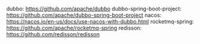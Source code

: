 dubbo: https://github.com/apache/dubbo
dubbo-spring-boot-project: https://github.com/apache/dubbo-spring-boot-project
nacos:  https://nacos.io/en-us/docs/use-nacos-with-dubbo.html
rocketmq-spring: https://github.com/apache/rocketmq-spring
redisson:   https://github.com/redisson/redisson